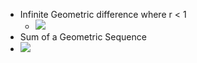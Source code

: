 - Infinite Geometric difference where r < 1
    - ![](https://remnote-user-data.s3.amazonaws.com/CFcxTQJceIMcwLMGHTLRUtIAKSYZKieLvrgQXAGHKN4SKLjaWP4Mpdg5aUdzV8Ecvkgfsdv7E8zo5tIj5744q323HvDHfVnRnaixSzAGF4VO9RzepRAfBSWROg_J-uA0.png) 
- Sum of a Geometric Sequence
- ![](https://remnote-user-data.s3.amazonaws.com/nnLAhVhBkT-kqeqCjm5uzdQkdkmIKarOBBYM76bI-T9pudZEsfBB0SKIBZHByUjFdzY_ntUX8NWRQTtB6nco9jGGWZgsh2nkbbgvX9WXYja25AT1lY3VL6pS-7kRjgas.png) 
